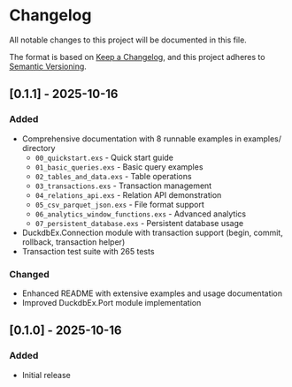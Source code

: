 # Changelog

All notable changes to this project will be documented in this file.

The format is based on [Keep a Changelog](https://keepachangelog.com/en/1.0.0/),
and this project adheres to [Semantic Versioning](https://semver.org/spec/v2.0.0.html).

## [0.1.1] - 2025-10-16

### Added
- Comprehensive documentation with 8 runnable examples in examples/ directory
  - `00_quickstart.exs` - Quick start guide
  - `01_basic_queries.exs` - Basic query examples
  - `02_tables_and_data.exs` - Table operations
  - `03_transactions.exs` - Transaction management
  - `04_relations_api.exs` - Relation API demonstration
  - `05_csv_parquet_json.exs` - File format support
  - `06_analytics_window_functions.exs` - Advanced analytics
  - `07_persistent_database.exs` - Persistent database usage
- DuckdbEx.Connection module with transaction support (begin, commit, rollback, transaction helper)
- Transaction test suite with 265 tests

### Changed
- Enhanced README with extensive examples and usage documentation
- Improved DuckdbEx.Port module implementation

## [0.1.0] - 2025-10-16

### Added
- Initial release
